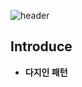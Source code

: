 ![header](https://capsule-render.vercel.app/api?type=rect&&color=0:0575e6,100:021b79&height=200&section=header&text=Laboratory&fontColor=f2fcfe&fontSize=66)

## Introduce  
- **다지인 패턴**

